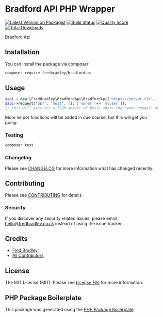 # Bradford API PHP Wrapper

[![Latest Version on Packagist](https://img.shields.io/packagist/v/fredbradley/bradfordapi.svg?style=flat-square)](https://packagist.org/packages/fredbradley/bradfordapi)
[![Build Status](https://img.shields.io/travis/fredbradley/bradfordapi/master.svg?style=flat-square)](https://travis-ci.org/fredbradley/bradfordapi)
[![Quality Score](https://img.shields.io/scrutinizer/g/fredbradley/bradfordapi.svg?style=flat-square)](https://scrutinizer-ci.com/g/fredbradley/bradfordapi)
[![Total Downloads](https://img.shields.io/packagist/dt/fredbradley/bradfordapi.svg?style=flat-square)](https://packagist.org/packages/fredbradley/bradfordapi)

Bradford Api

## Installation

You can install the package via composer:

```bash
composer require fredbradley/bradfordapi
```

## Usage

``` php
$api = new \FredBradley\BradfordApi\BradfordApi("https://server.tld", "username", "password");
$api->request("GET", "host", [], ['owner' => 'myuser']);
// this will give you a JSON object of hosts where the owner equqals myuser
```
More helper functions will be added in due course, but this will get you going. 

### Testing

``` bash
composer test
```

### Changelog

Please see [CHANGELOG](CHANGELOG.md) for more information what has changed recently.

## Contributing

Please see [CONTRIBUTING](CONTRIBUTING.md) for details.

### Security

If you discover any security related issues, please email hello@fredbradley.co.uk instead of using the issue tracker.

## Credits

- [Fred Bradley](https://github.com/fredbradley)
- [All Contributors](../../contributors)

## License

The MIT License (MIT). Please see [License File](LICENSE.md) for more information.

## PHP Package Boilerplate

This package was generated using the [PHP Package Boilerplate](https://laravelpackageboilerplate.com).

